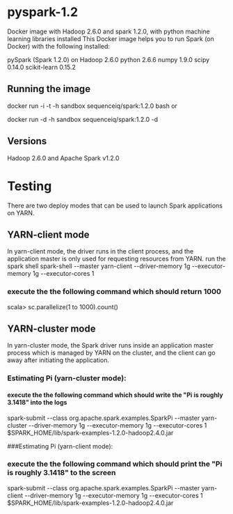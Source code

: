 # pyspark-1.2
Docker image with Hadoop 2.6.0 and spark 1.2.0, with python machine learning libraries installed
This Docker image helps you to run Spark (on Docker) with the following installed:

pySpark (Spark 1.2.0) on Hadoop 2.6.0
python 2.6.6
numpy 1.9.0
scipy 0.14.0
scikit-learn 0.15.2

## Running the image

docker run -i -t -h sandbox sequenceiq/spark:1.2.0 bash
or

docker run -d -h sandbox sequenceiq/spark:1.2.0 -d

## Versions

Hadoop 2.6.0 and Apache Spark v1.2.0

# Testing

There are two deploy modes that can be used to launch Spark applications on YARN.

## YARN-client mode

In yarn-client mode, the driver runs in the client process, and the application master is only used for requesting resources from YARN.
run the spark shell
spark-shell --master yarn-client --driver-memory 1g --executor-memory 1g --executor-cores 1

### execute the the following command which should return 1000
scala> sc.parallelize(1 to 1000).count()

## YARN-cluster mode

In yarn-cluster mode, the Spark driver runs inside an application master process which is managed by YARN on the cluster, and the client can go away after initiating the application.

### Estimating Pi (yarn-cluster mode):

#### execute the the following command which should write the "Pi is roughly 3.1418" into the logs
spark-submit --class org.apache.spark.examples.SparkPi --master yarn-cluster --driver-memory 1g --executor-memory 1g --executor-cores 1 $SPARK_HOME/lib/spark-examples-1.2.0-hadoop2.4.0.jar

###Estimating Pi (yarn-client mode):

### execute the the following command which should print the "Pi is roughly 3.1418" to the screen
spark-submit --class org.apache.spark.examples.SparkPi --master yarn-client --driver-memory 1g --executor-memory 1g --executor-cores 1 $SPARK_HOME/lib/spark-examples-1.2.0-hadoop2.4.0.jar
